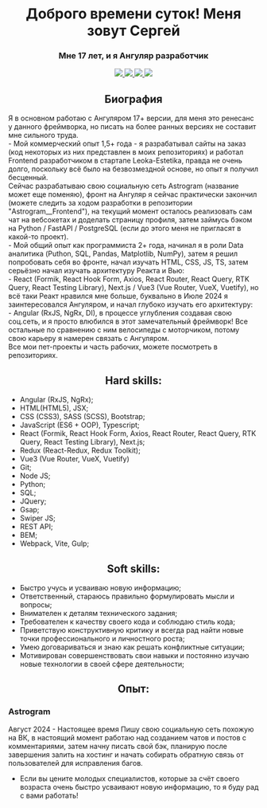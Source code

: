 <div id="header" align="center">
  <h1>Доброго времени суток! Меня зовут Сергей</h1>
  <h3>Мне 17 лет, и я Ангуляр разработчик</h3>
</div>
<div id="socials" align="center">
<a href="https://vk.com/sergey_glazunov_07">
  <img src="https://img.shields.io/badge/VK-blue?style=for-the-badge&logo=VK&logoColor=white">
</a>

<a href="https://krasnodar.hh.ru/resume/d1bd0af2ff0cfe0cea0039ed1f576f66305571">
  <img src="https://img.shields.io/badge/HH-red?style=for-the-badge&logo=HH&logoColor=white">
</a>

<a href="https://career.habr.com/sergeyskvortsov123">
  <img src="https://img.shields.io/badge/Habr-blue?style=for-the-badge&logo=Habr&logoColor=white">
</a>

<a href="https://t.me/Mr_Glaz_programmer">
  <img src="https://img.shields.io/badge/Telegram-blue?style=for-the-badge&logo=Telegram&logoColor=white">
</a>
</div>
<div id="header" align="center">
  <h2>Биография</h2>
</div>
Я в основном работаю с Ангуляром 17+ версии, для меня это ренесанс у данного фреймворка, но писать на более ранных версиях не составит мне сильного труда.<br>
- Мой коммерческий опыт 1,5+ года - я разрабатывал сайты на заказ (код некоторых из них представлен в моих репозиториях) и работал Frontend разработчиком в стартапе Leoka-Estetika, правда не очень долго, поскольку всё было на безвозмездной основе, но опыт я получил бесценный.<br>
Сейчас разрабатываю свою социальную сеть Astrogram (название может еще поменяю), фронт на Ангуляр я сейчас практически закончил (можете следить за ходом разработки в репозитории "Astrogram__Frontend"),
на текущий момент осталось реализовать сам чат на вебсокетах и доделать страницу профиля, затем займусь бэком на Python / FastAPI / PostgreSQL (если до этого меня не пригласят в какой-то проект).<br>
- Мой общий опыт как программиста 2+ года, начинал я в роли Data аналитика (Puthon, SQL, Pandas, Matplotlib, NumPy), затем я решил попробовать себя во фронте, начал изучать HTML, CSS, JS, TS, затем серьёзно начал изучать архитектуру Реакта и Вью: <br>
- React (Formik, React Hook Form, Axios, React Router, React Query, RTK Query, React Testing Library), Next.js / Vue3 (Vue Router, VueX, Vuetify), но всё таки Реакт нравился мне больше, буквально в Июле 2024 я заинтересовался Ангуляром, и начал глубоко изучать его архитектуру: <br>
- Angular (RxJS, NgRx, DI), в процессе углубления создавая свою соц.сеть, и я просто влюбился в этот замечательный фреймворк! Все остальные по сравнению с ним велосипеды с моторчиком, потому свою карьеру я намерен связать с Ангуляром. <br>
Все мои пет-проекты и часть рабочих, можете посмотреть в репозиториях.<br>
<div id="header" align="center">
  <h2>Hard skills:</h2>
</div>

- Angular (RxJS, NgRx);
- HTML(HTML5), JSX;
- CSS (CSS3), SASS (SCSS), Bootstrap;
- JavaScript (ES6 + OOP), Typescript;
- React (Formik, React Hook Form, Axios, React Router, React Query, RTK Query, React Testing Library), Next.js;
- Redux (React-Redux, Redux Toolkit);
- Vue3 (Vue Router, VueX, Vuetify)
- Git;
- Node JS;
- Python;
- SQL;
- JQuery;
- Gsap;
- Swiper JS;
- REST API;
- BEM;
- Webpack, Vite, Gulp;

<div id="header" align="center">
  <h2>Soft skills:</h2>
</div>

- Быстро учусь и усваиваю новую информацию;
- Ответственный, стараюсь правильно формулировать мысли и вопросы;
- Внимателен к деталям технического задания;
- Требователен к качеству своего кода и соблюдаю стиль кода;
- Приветствую конструктивную критику и всегда рад найти новые точки профессионального и личностного роста;
- Умею договариваться и знаю как решать конфликтные ситуации;
- Мотивирован совершенствовать свои навыки и постоянно изучаю новые технологии в своей сфере деятельности;

<div id="header" align="center">
  <h2>Опыт:</h2>
</div>

<h3>Astrogram</h3>
Август 2024 - Настоящее время
Пишу свою социальную сеть похожую на ВК, в настоящий момент работаю над созданием чатов и постов с комментариями, затем начну писать свой бэк, планирую после завершения залить на хостинг и начать собирать обратную связь от пользователей для исправления багов.


- Если вы цените молодых специалистов, которые за счёт своего возраста очень быстро усваивают новую информацию, то я буду рад с вами работать! <br>

<!---
Sergey-Dmitrievich/Sergey-Dmitrievich is a ✨ special ✨ repository because its `README.md` (this file) appears on your GitHub profile.
You can click the Preview link to take a look at your changes.
--->
